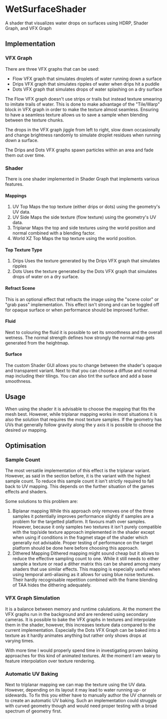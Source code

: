 # WetSurfaceShader
 A shader that visualizes water drops on surfaces using HDRP, Shader Graph, and VFX Graph

## Implementation

### VFX Graph
There are three VFX graphs that can be used:
- Flow VFX graph that simulates droplets of water running down a surface
- Drips VFX graph that simulates ripples of water when drips hit a puddle
- Dots VFX graph that simulates drops of water splashing on a dry surface

The Flow VFX graph doesn't use strips or trails but instead texture smearing to imitate trails of water. This is done to make advantage of the "Tile/Warp" block in VFX graph in order to make the texture almost seamless.
Ensuring to have a seamless texture allows us to save a sample when blending between the texture chunks.

The drops in the VFX graph jiggle from left to right, slow down occasionally and change brightness randomly to simulate droplet residues when running down a surface.

The Drips and Dots VFX graphs spawn particles within an area and fade them out over time.

### Shader
There is one shader implemented in Shader Graph that implements various features.

#### Mappings
1. UV Top
	Maps the top texture (either drips or dots) using the geometry's UV data.
2. UV Side
	Maps the side texture (flow texture) using the geometry's UV data.
3. Triplanar
	Maps the top and side textures using the world position and normal combined with a blending factor.
4. World XZ Top
	Maps the top texture using the world position.
	
#### Top Texture Type
1. Drips
	Uses the texture generated by the Drips VFX graph that simulates ripples
2. Dots
	Uses the texture generated by the Dots VFX graph that simulates drops of water on a dry surface.
	
#### Refract Scene
This is an optional effect that refracts the image using the "scene color" or "grab pass" implementation.
This effect isn't strong and can be toggled off for opaque surface or when performance should be improved further.

#### Fluid
Next to colouring the fluid it is possible to set its smoothness and the overall wetness.
The normal strength defines how strongly the normal map gets generated from the heightmap.

#### Surface
The custom Shader GUI allows you to change between the shader's opaque and transparent variant.
Next to that you can choose a diffuse and normal map including their tilings.
You can also tint the surface and add a base smoothness.

## Usage
When using the shader it is advisable to choose the mapping that fits the mesh best.
However, while triplanar mapping works in most situations it is also the solution that requires the most texture samples.
If the geometry has UVs that generally follow gravity along the y axis it is possible to choose the desired uv mapping.

## Optimisation

### Sample Count
The most versatile implementation of this effect is the triplanar variant.
However, as said in the section before, it is the variant with the highest sample count.
To reduce this sample count it isn't strictly required to fall back to UV mapping. This depends on the further situation of the games effects and shaders.

Some solutions to this problem are:
1. Biplanar mapping
While this approach only removes one of the three samples it potentially improves performance slightly if samples are a problem for the targetted platform. It favours math over samples.
However, because it only samples two textures it isn't purely compatible with the top/side texture approach implemented in the shader except when using if conditions in the fragmet stage of the shader which generally not advisable. Proper testing of performance on the target platform should be done here before choosing this approach.
2. Dithered Mapping
Dithered mapping might sound cheap but it allows to reduce the effective sampling count to one. While it still needs to either sample a texture or read a dither matrix this can be shared among many shaders that use similar effects.
This mapping is especially useful when using temporal anti-aliasing as it allows for using blue noise textures. Their hardly recognisable repetition combined with the frame blending of TAA hides the dithering adequately.

### VFX Graph Simulation
It is a balance between memory and runtime calulations. At the moment the VFX graphs run in the background and are rendered using secondary cameras. It is possible to bake the VFX graphs in textures and interpolate them in the shader, however, this increases texture data compared to the current implementation.
Especially the Dots VFX Graph can be baked into a texture as it hardly animates anything but rather only shows drops at varying times.

With more time I would properly spend time in investigating proven baking approaches for this kind of animated textures. At the moment I am weary to feature interpolation over texture rendering.

### Automatic UV Baking
Next to triplanar mapping we can map the texture using the UV data. However, depending on its layout it may lead to water running up- or sidewards. To fix this you either have to manually author the UV channels or to create an automatic UV baking.
Such an implementation could struggle with curved geometry though and would need proper testing with a broad spectrum of geometry first.